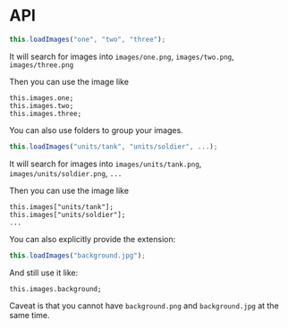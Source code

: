 # API

```javascript
this.loadImages("one", "two", "three");
```

It will search for images into `images/one.png`, `images/two.png`, `images/three.png`

Then you can use the image like

```javascrtipt
this.images.one;
this.images.two;
this.images.three;
```

You can also use folders to group your images.

```javascript
this.loadImages("units/tank", "units/soldier", ...);
```

It will search for images into `images/units/tank.png`, `images/units/soldier.png`, `...`

Then you can use the image like

```javascrtipt
this.images["units/tank"];
this.images["units/soldier"];
...
```

You can also explicitly provide the extension:

```javascript
this.loadImages("background.jpg");
```

And still use it like:

```javascrtipt
this.images.background;
```

Caveat is that you cannot have `background.png` and `background.jpg` at the same time.